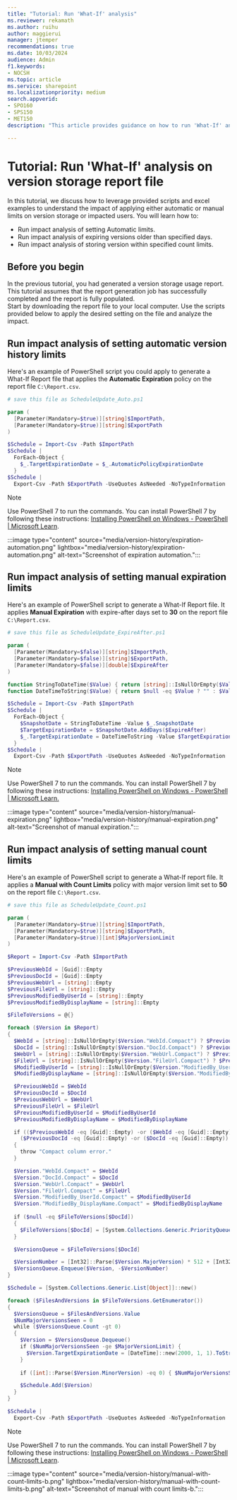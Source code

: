 ```yaml
---
title: "Tutorial: Run 'What-If' analysis"
ms.reviewer: rekamath
ms.author: ruihu
author: maggierui
manager: jtemper
recommendations: true
ms.date: 10/03/2024
audience: Admin
f1.keywords:
- NOCSH
ms.topic: article
ms.service: sharepoint
ms.localizationpriority: medium
search.appverid:
- SPO160
- SPS150
- MET150
description: "This article provides guidance on how to run 'What-If' analysis on version storage report file."

---
```


# Tutorial: Run 'What-If' analysis on version storage report file

In this tutorial, we discuss how to leverage provided scripts and excel examples to understand the impact of applying either automatic or manual limits on version storage or impacted users. You will learn how to: 

- Run impact analysis of setting Automatic limits.
- Run impact analysis of expiring versions older than specified days.
- Run impact analysis of storing version within specified count limits.

## Before you begin

In the previous tutorial, you had generated a version storage usage report. This tutorial assumes that the report generation job has successfully completed and the report is fully populated.<br>
Start by downloading the report file to your local computer. Use the scripts provided below to apply the desired setting on the file and analyze the impact.


## Run impact analysis of setting automatic version history limits

Here's an example of PowerShell script you could apply to generate a What-If Report file that applies the **Automatic Expiration**  policy on the report file `C:\Report.csv`.  

```PowerShell
# save this file as ScheduleUpdate_Auto.ps1 

param (
  [Parameter(Mandatory=$true)][string]$ImportPath,
  [Parameter(Mandatory=$true)][string]$ExportPath
)

$Schedule = Import-Csv -Path $ImportPath 
$Schedule | 
  ForEach-Object { 
    $_.TargetExpirationDate = $_.AutomaticPolicyExpirationDate
  } 
$Schedule | 
  Export-Csv -Path $ExportPath -UseQuotes AsNeeded -NoTypeInformation
```

> [!NOTE]
> Use PowerShell 7 to run the commands. You can install PowerShell 7 by following these instructions: [Installing PowerShell on Windows - PowerShell | Microsoft Learn](/powershell/scripting/install/installing-powershell-on-windows).

:::image type="content" source="media/version-history/expiration-automation.png" lightbox="media/version-history/expiration-automation.png" alt-text="Screenshot of expiration automation.":::

## Run impact analysis of setting manual expiration limits

Here's an example of PowerShell script to generate a What-If Report file. It applies **Manual Expiration** with expire-after days set to **30** on the report file `C:\Report.csv`.  

```PowerShell
# save this file as ScheduleUpdate_ExpireAfter.ps1

param (
  [Parameter(Mandatory=$false)][string]$ImportPath,
  [Parameter(Mandatory=$false)][string]$ExportPath,
  [Parameter(Mandatory=$false)][double]$ExpireAfter
)

function StringToDateTime($Value) { return [string]::IsNullOrEmpty($Value) ? $null : [DateTime]::ParseExact($Value, "yyyy-MM-ddTHH:mm:ssK", $null) }
function DateTimeToString($Value) { return $null -eq $Value ? "" : $Value.ToString("yyyy-MM-ddTHH:mm:ssK") }  

$Schedule = Import-Csv -Path $ImportPath 
$Schedule | 
  ForEach-Object { 
    $SnapshotDate = StringToDateTime -Value $_.SnapshotDate
    $TargetExpirationDate = $SnapshotDate.AddDays($ExpireAfter)
    $_.TargetExpirationDate = DateTimeToString -Value $TargetExpirationDate
  } 
$Schedule | 
  Export-Csv -Path $ExportPath -UseQuotes AsNeeded -NoTypeInformation
```

> [!NOTE]
> Use PowerShell 7 to run the commands. You can install PowerShell 7 by following these instructions: [Installing PowerShell on Windows - PowerShell | Microsoft Learn.](/powershell/scripting/install/installing-powershell-on-windows)


:::image type="content" source="media/version-history/manual-expiration.png" lightbox="media/version-history/manual-expiration.png" alt-text="Screenshot of manual expiration.":::

## Run impact analysis of setting manual count limits

Here's an example of PowerShell script to generate a What-If report file. It applies a **Manual with Count Limits** policy with major version limit set to **50** on the report file `C:\Report.csv`.

```PowerShell
# save this file as ScheduleUpdate_Count.ps1

param (
  [Parameter(Mandatory=$true)][string]$ImportPath,
  [Parameter(Mandatory=$true)][string]$ExportPath,
  [Parameter(Mandatory=$true)][int]$MajorVersionLimit
)

$Report = Import-Csv -Path $ImportPath 

$PreviousWebId = [Guid]::Empty
$PreviousDocId = [Guid]::Empty
$PreviousWebUrl = [string]::Empty
$PreviousFileUrl = [string]::Empty
$PreviousModifiedByUserId = [string]::Empty
$PreviousModifiedByDisplayName = [string]::Empty

$FileToVersions = @{}

foreach ($Version in $Report)
{  
  $WebId = [string]::IsNullOrEmpty($Version."WebId.Compact") ? $PreviousWebId : [Guid]::Parse($Version."WebId.Compact")
  $DocId = [string]::IsNullOrEmpty($Version."DocId.Compact") ? $PreviousDocId : [Guid]::Parse($Version."DocId.Compact")
  $WebUrl = [string]::IsNullOrEmpty($Version."WebUrl.Compact") ? $PreviousWebUrl : $Version."WebUrl.Compact"
  $FileUrl = [string]::IsNullOrEmpty($Version."FileUrl.Compact") ? $PreviousFileUrl : $Version."FileUrl.Compact"
  $ModifiedByUserId = [string]::IsNullOrEmpty($Version."ModifiedBy_UserId.Compact") ? $PreviousModifiedByUserId : $Version."ModifiedBy_UserId.Compact"
  $ModifiedByDisplayName = [string]::IsNullOrEmpty($Version."ModifiedBy_DisplayName.Compact") ? $PreviousModifiedByDisplayName : $Version."ModifiedBy_DisplayName.Compact"

  $PreviousWebId = $WebId
  $PreviousDocId = $DocId
  $PreviousWebUrl = $WebUrl
  $PreviousFileUrl = $FileUrl
  $PreviousModifiedByUserId = $ModifiedByUserId
  $PreviousModifiedByDisplayName = $ModifiedByDisplayName

  if (($PreviousWebId -eq [Guid]::Empty) -or ($WebId -eq [Guid]::Empty) -or 
    ($PreviousDocId -eq [Guid]::Empty) -or ($DocId -eq [Guid]::Empty))
  {
    throw "Compact column error."
  }

  $Version."WebId.Compact" = $WebId
  $Version."DocId.Compact" = $DocId
  $Version."WebUrl.Compact" = $WebUrl
  $Version."FileUrl.Compact" = $FileUrl
  $Version."ModifiedBy_UserId.Compact" = $ModifiedByUserId
  $Version."ModifiedBy_DisplayName.Compact" = $ModifiedByDisplayName
   
  if ($null -eq $FileToVersions[$DocId]) 
  {
    $FileToVersions[$DocId] = [System.Collections.Generic.PriorityQueue[Object, Int32]]::new()
  }

  $VersionsQueue = $FileToVersions[$DocId]

  $VersionNumber = [Int32]::Parse($Version.MajorVersion) * 512 + [Int32]::Parse($Version.MinorVersion)
  $VersionsQueue.Enqueue($Version, -$VersionNumber)
}

$Schedule = [System.Collections.Generic.List[Object]]::new()

foreach ($FilesAndVersions in $FileToVersions.GetEnumerator())
{
  $VersionsQueue = $FilesAndVersions.Value
  $NumMajorVersionsSeen = 0
  while ($VersionsQueue.Count -gt 0)
  {
    $Version = $VersionsQueue.Dequeue()
    if ($NumMajorVersionsSeen -ge $MajorVersionLimit) {
      $Version.TargetExpirationDate = [DateTime]::new(2000, 1, 1).ToString("yyyy-MM-ddTHH:mm:ssK")
    }
     
    if ([int]::Parse($Version.MinorVersion) -eq 0) { $NumMajorVersionsSeen++ }

    $Schedule.Add($Version)
  }
}

$Schedule | 
  Export-Csv -Path $ExportPath -UseQuotes AsNeeded -NoTypeInformation
```
> [!NOTE]
> Use PowerShell 7 to run the commands. You can install PowerShell 7 by following these instructions: [Installing PowerShell on Windows - PowerShell | Microsoft Learn](/powershell/scripting/install/installing-powershell-on-windows).

:::image type="content" source="media/version-history/manual-with-count-limits-b.png" lightbox="media/version-history/manual-with-count-limits-b.png" alt-text="Screenshot of manual with count limits-b.":::

